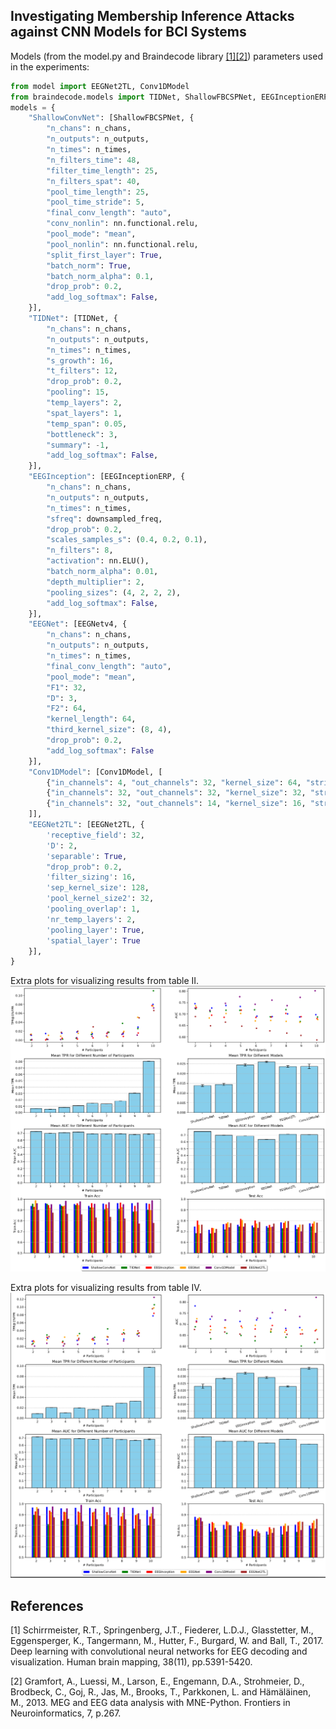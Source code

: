 ## Investigating Membership Inference Attacks against CNN Models for BCI Systems

Models (from the model.py and Braindecode library [[1]](#1)[[2]](#2)) parameters used in the experiments: 

```python
from model import EEGNet2TL, Conv1DModel
from braindecode.models import TIDNet, ShallowFBCSPNet, EEGInceptionERP, EEGNetv4
models = {
    "ShallowConvNet": [ShallowFBCSPNet, {
        "n_chans": n_chans,
        "n_outputs": n_outputs,
        "n_times": n_times,
        "n_filters_time": 48,
        "filter_time_length": 25,
        "n_filters_spat": 40,
        "pool_time_length": 25,
        "pool_time_stride": 5,
        "final_conv_length": "auto",
        "conv_nonlin": nn.functional.relu,
        "pool_mode": "mean",
        "pool_nonlin": nn.functional.relu,
        "split_first_layer": True,
        "batch_norm": True,
        "batch_norm_alpha": 0.1,
        "drop_prob": 0.2,
        "add_log_softmax": False,
    }],
    "TIDNet": [TIDNet, {
        "n_chans": n_chans,
        "n_outputs": n_outputs,
        "n_times": n_times,
        "s_growth": 16,
        "t_filters": 12,
        "drop_prob": 0.2,
        "pooling": 15,
        "temp_layers": 2,
        "spat_layers": 1,
        "temp_span": 0.05,
        "bottleneck": 3,
        "summary": -1,
        "add_log_softmax": False,
    }],
    "EEGInception": [EEGInceptionERP, {
        "n_chans": n_chans,
        "n_outputs": n_outputs,
        "n_times": n_times,
        "sfreq": downsampled_freq,
        "drop_prob": 0.2,
        "scales_samples_s": (0.4, 0.2, 0.1),
        "n_filters": 8,
        "activation": nn.ELU(),
        "batch_norm_alpha": 0.01,
        "depth_multiplier": 2,
        "pooling_sizes": (4, 2, 2, 2),
        "add_log_softmax": False,
    }],
    "EEGNet": [EEGNetv4, {
        "n_chans": n_chans,
        "n_outputs": n_outputs,
        "n_times": n_times,
        "final_conv_length": "auto",
        "pool_mode": "mean",
        "F1": 32,
        "D": 3,
        "F2": 64,
        "kernel_length": 64,
        "third_kernel_size": (8, 4),
        "drop_prob": 0.2,
        "add_log_softmax": False
    }],
    "Conv1DModel": [Conv1DModel, [
        {"in_channels": 4, "out_channels": 32, "kernel_size": 64, "stride": 1, "padding": 0, "dilation": 1, "groups": 4, "drop_prob": 0.2},
        {"in_channels": 32, "out_channels": 32, "kernel_size": 32, "stride": 1, "padding": 0, "dilation": 1, "groups": 32, "drop_prob": 0.2},
        {"in_channels": 32, "out_channels": 14, "kernel_size": 16, "stride": 1, "padding": 0, "dilation": 1, "groups": 1, "drop_prob": 0.2},
    ]],
    "EEGNet2TL": [EEGNet2TL, {
        'receptive_field': 32,
        'D': 2,
        'separable': True,
        "drop_prob": 0.2,
        'filter_sizing': 16,
        'sep_kernel_size': 128,
        'pool_kernel_size2': 32,
        'pooling_overlap': 1,
        'nr_temp_layers': 2,
        'pooling_layer': True,
        'spatial_layer': True
    }],
}
```

Extra plots for visualizing results from table II.
![Expirment 1 extra plots](plots/exp1_extra_plots.png)

Extra plots for visualizing results from table IV.
![Expirment 5 extra plots](plots/extra_reg_extra_plots.png)

## References

<a id="1">[1]</a> Schirrmeister, R.T., Springenberg, J.T., Fiederer, L.D.J., Glasstetter, M., Eggensperger, K., Tangermann, M., Hutter, F., Burgard, W. and Ball, T., 2017. Deep learning with convolutional neural networks for EEG decoding and visualization. Human brain mapping, 38(11), pp.5391-5420.

<a id="2">[2]</a> Gramfort, A., Luessi, M., Larson, E., Engemann, D.A., Strohmeier, D., Brodbeck, C., Goj, R., Jas, M., Brooks, T., Parkkonen, L. and Hämäläinen, M., 2013. MEG and EEG data analysis with MNE-Python. Frontiers in Neuroinformatics, 7, p.267.
